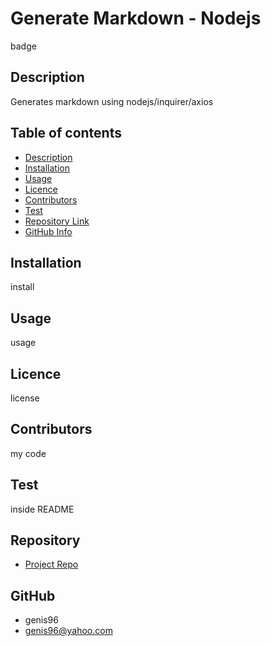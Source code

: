 
# **Generate Markdown - Nodejs**
badge


## Description 
Generates markdown using nodejs/inquirer/axios


## Table of contents
- [Description](#Description)
- [Installation](#Installation)
- [Usage](#Usage)
- [Licence](#Licence)
- [Contributors](#Contributors)
- [Test](#Test)
- [Repository Link](#Repository)
- [GitHub Info](#GitHub) 


## Installation
install


## Usage
usage


## Licence
license


## Contributors
my code


## Test
inside README


## Repository
- [Project Repo](README_Generator_NodeJS)


## GitHub
- genis96
- <genis96@yahoo.com>

